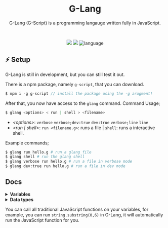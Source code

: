 <div align="center">
  <h1>G-Lang</h1>
  <p>G-Lang (G-Script) is a programming langauge written fully in JavaScript. </p>
  <br>
  <p align="center">
    <img src="https://img.shields.io/badge/license-MIT-orange.svg"/>
    <img src="https://img.shields.io/badge/PRs-welcome-brightgreen.svg">
    <img alt="language" src="https://img.shields.io/badge/language-Javascript-purple.svg">
  </p>
</div>


## :zap: Setup

G-Lang is still in development, but you can still test it out.

There is a npm package, namely `g-script`, that you can download.
```js
$ npm i -g g-script // install the package using the -g arugment!
```

After that, you now have access to the `glang` command. Command Usage;
```sh
$ glang <options> < run | shell > <filename>
```
- _\<options>_: `verbose` `verbose;dev:true` `dev:true` `verbose;line` `line`
- _\<run | shell>_: `run <filename.g>`: runs a file | `shell`: runs a interactive shell.

Example commands;
```sh
$ glang run hello.g # run a glang file
$ glang shell # run the glang shell
$ glang verbose run hello.g # run a file in verbose mode
$ glang dev:true run hello.g # run a file in dev mode
```

## Docs

<details>
  <summary><b>Variables</b></summary>
  <br>
  
  A variable is a method of storage, you can store data in a variable, and later access it. There are two types of variables, *constant* ones and *non-constant* ones.
  
  - Constant Variables are variables that cant be changed, after they are defined their value will stay the same, and never change.
  - Non-constant Varivales on the other hand, they can be redefined at any time!
  
  Variables are assigned to a _data type_, which you can find in the section below.
  ```js
  var hello = "Hello!" // This is a Non-constant variable
  const hello = "Hello!" // This is a constant variable
  ```
  
  You can access the variables by the variable name, like so, `hello`.
  
  To redefine a variable, run,
  ```js
  var hello = "Hello 2!"
  ```
  
</details>

<details>
  <summary><b>Data types</b></summary>
  <br>
  
  These are the currently supported data types in G-Lang;
  
  - Int (Number)
  - Str (String)
  - Bool (Boolean) `true` `false`
  - Obj (Object) `{"Test": "hello!"}`
  
</details>

You can call all traditional JavaScript functions on your variables, for example, you can run `string.substring(0,6)` in G-Lang, it will automatically run the JavaScript function for you.
